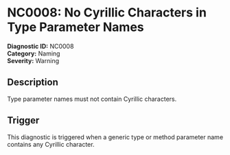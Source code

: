 # NC0008: No Cyrillic Characters in Type Parameter Names

**Diagnostic ID:** NC0008  
**Category:** Naming  
**Severity:** Warning

## Description

Type parameter names must not contain Cyrillic characters.

## Trigger

This diagnostic is triggered when a generic type or method parameter name contains any Cyrillic character.
